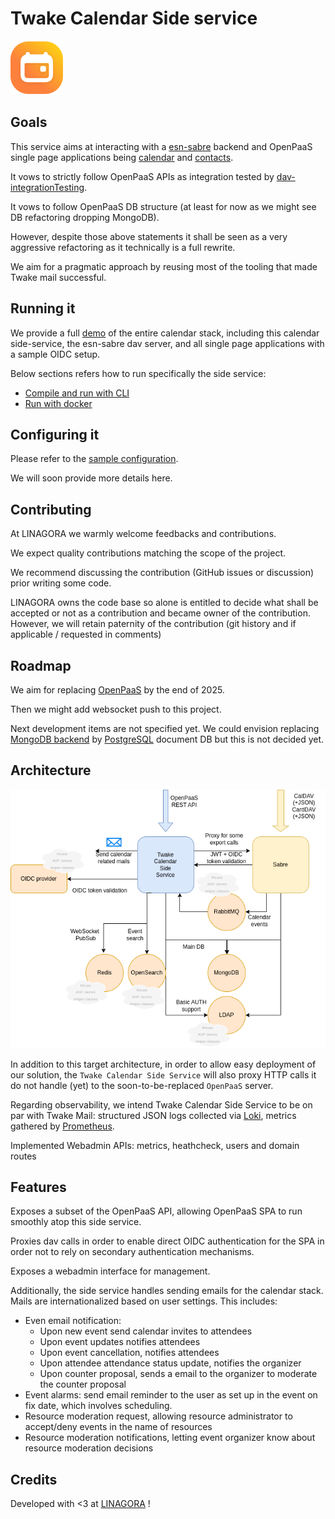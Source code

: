 # Twake Calendar Side service

![LOGO](assets/calendar.svg)

## Goals

This service aims at interacting with a [esn-sabre](https://github.com/linagora/esn-sabre/) backend and OpenPaaS single 
page applications being [calendar](https://github.com/linagora/esn-frontend-calendar) and 
[contacts](https://github.com/linagora/esn-frontend-contacts).

It vows to strictly follow OpenPaaS APIs as integration tested by [dav-integrationTesting](https://ci.linagora.com/btellier/dav-integrationtesting).

It vows to follow OpenPaaS DB structure (at least for now as we might see DB refactoring dropping MongoDB).

However, despite those above statements it shall be seen as a very aggressive refactoring as it technically is a full rewrite.

We aim for a pragmatic approach by reusing most of the tooling that made Twake mail successful.

## Running it

We provide a full [demo](app/docker-sample/README.md) of the entire calendar stack, including this calendar side-service,
the esn-sabre dav server, and all single page applications with a sample OIDC setup.

Below sections refers how to run specifically the side service:

 - [Compile and run with CLI](docs/run/run-cli.md)
 - [Run with docker](docs/run/run-docker.md)

## Configuring it

Please refer to the [sample configuration](app/src/main/conf).

We will soon provide more details here.

## Contributing

At LINAGORA we warmly welcome feedbacks and contributions.

We expect quality contributions matching the scope of the project.

We recommend discussing the contribution (GitHub issues or discussion) prior writing some code.

LINAGORA owns the code base so alone is entitled to decide what shall be accepted or not as a contribution
and became owner of the contribution. However, we will retain paternity of the contribution (git history
and if applicable / requested in comments)

## Roadmap

We aim for replacing [OpenPaaS](https://open-paas.org/) by the end of 2025.

Then we might add websocket push to this project.

Next development items are not specified yet. We could envision replacing [MongoDB backend](https://www.mongodb.com/) by
[PostgreSQL](https://www.postgresql.org/) document DB but this is not decided yet.

## Architecture

![Architecture diagram](assets/twake-calendar-side-service-architecture.drawio.png)

In addition to this target architecture, in order to allow easy deployment of our solution, the 
`Twake Calendar Side Service` will also proxy HTTP calls it do not handle (yet) to the soon-to-be-replaced 
`OpenPaaS` server.

Regarding observability, we intend Twake Calendar Side Service to be on par with Twake Mail: structured JSON logs 
collected via [Loki](https://grafana.com/oss/loki/), metrics gathered by [Prometheus](https://prometheus.io/). 

Implemented Webadmin APIs: metrics, heathcheck, users and domain routes

## Features

Exposes a subset of the OpenPaaS API, allowing OpenPaaS SPA to run smoothly atop this side service.

Proxies dav calls in order to enable direct OIDC authentication for the SPA in order not to rely on secondary authentication
mechanisms.

Exposes a webadmin interface for management.

Additionally, the side service handles sending emails for the calendar stack. Mails are internationalized based on user
settings. This includes:

 - Even email notification:
   - Upon new event send calendar invites to attendees
   - Upon event updates notifies attendees
   - Upon event cancellation, notifies attendees
   - Upon attendee attendance status update, notifies the organizer
   - Upon counter proposal, sends a email to the organizer to moderate the counter proposal
 - Event alarms: send email reminder to the user as set up in the event on fix date, which involves scheduling.
 - Resource moderation request, allowing resource administrator to accept/deny events in the name of resources
 - Resource moderation notifications, letting event organizer know about resource moderation decisions

## Credits

Developed with <3 at [LINAGORA](https://linagora.com) !